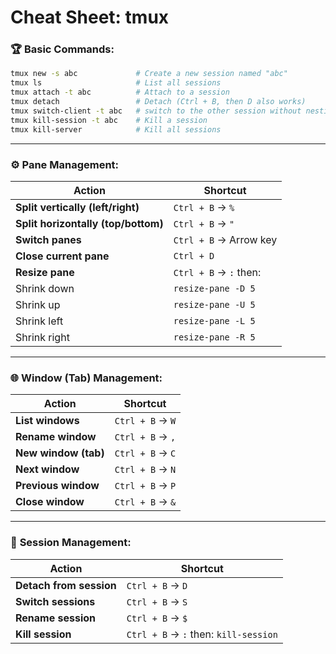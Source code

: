 # Cheat Sheet: tmux

### 🏆 **Basic Commands:**

```bash
tmux new -s abc             # Create a new session named "abc"
tmux ls                     # List all sessions
tmux attach -t abc          # Attach to a session
tmux detach                 # Detach (Ctrl + B, then D also works)
tmux switch-client -t abc   # switch to the other session without nesting
tmux kill-session -t abc    # Kill a session
tmux kill-server            # Kill all sessions
```

---

### ⚙️ **Pane Management:**

| Action                              | Shortcut               |
| ----------------------------------- | ---------------------- |
| **Split vertically (left/right)**   | `Ctrl + B` → `%`       |
| **Split horizontally (top/bottom)** | `Ctrl + B` → `"`       |
| **Switch panes**                    | `Ctrl + B` → Arrow key |
| **Close current pane**              | `Ctrl + D`             |
| **Resize pane**                     | `Ctrl + B` → `:` then: |
| Shrink down                         | `resize-pane -D 5`     |
| Shrink up                           | `resize-pane -U 5`     |
| Shrink left                         | `resize-pane -L 5`     |
| Shrink right                        | `resize-pane -R 5`     |

---

### 🌐 **Window (Tab) Management:**

| Action               | Shortcut         |
| -------------------- | ---------------- |
| **List windows**     | `Ctrl + B` → `W` |
| **Rename window**    | `Ctrl + B` → `,` |
| **New window (tab)** | `Ctrl + B` → `C` |
| **Next window**      | `Ctrl + B` → `N` |
| **Previous window**  | `Ctrl + B` → `P` |
| **Close window**     | `Ctrl + B` → `&` |

---

### 📌 **Session Management:**

| Action                  | Shortcut                              |
| ----------------------- | ------------------------------------- |
| **Detach from session** | `Ctrl + B` → `D`                      |
| **Switch sessions**     | `Ctrl + B` → `S`                      |
| **Rename session**      | `Ctrl + B` → `$`                      |
| **Kill session**        | `Ctrl + B` → `:` then: `kill-session` |
